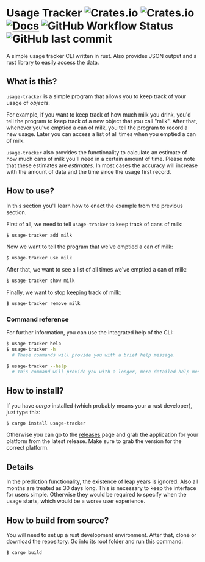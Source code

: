 # Usage Tracker ![Crates.io](https://img.shields.io/crates/v/usage-tracker) ![Crates.io](https://img.shields.io/crates/l/usage-tracker) [![Docs](https://img.shields.io/badge/Read%20the-docs-blue)](https://docs.rs/usage-tracker) ![GitHub Workflow Status](https://img.shields.io/github/workflow/status/TeFiLeDo/usage-tracker/Rust) ![GitHub last commit](https://img.shields.io/github/last-commit/TeFiLeDo/usage-tracker)
A simple usage tracker CLI written in rust. Also provides JSON output and a rust
library to easily access the data.

## What is this?
`usage-tracker` is a simple program that allows you to keep track of your usage
of _objects_.

For example, if you want to keep track of how much milk you drink, you'd tell
the program to keep track of a new object that you call "milk". After that,
whenever you've emptied a can of milk, you tell the program to record a new
usage. Later you can access a list of all times when you emptied a can of milk.

`usage-tracker` also provides the functionality to calculate an estimate of how
much cans of milk you'll need in a certain amount of time. Please note that
these estimates are _estimates_. In most cases the accuracy will increase with
the amount of data and the time since the usage first record.

## How to use?
In this section you'll learn how to enact the example from the previous section.

First of all, we need to tell `usage-tracker` to keep track of cans of milk:
```sh
$ usage-tracker add milk
```

Now we want to tell the program that we've emptied a can of milk:
```sh
$ usage-tracker use milk
```

After that, we want to see a list of all times we've emptied a can of milk:
```sh
$ usage-tracker show milk
```

Finally, we want to stop keeping track of milk:
```sh
$ usage-tracker remove milk
```

### Command reference
For further information, you can use the integrated help of the CLI:
```sh
$ usage-tracker help
$ usage-tracker -h
  # These commands will provide you with a brief help message.

$ usage-tracker --help
  # This command will provide you with a longer, more detailed help message.
```

## How to install?
If you have _cargo_ installed (which probably means your a rust developer), just
type this:
```sh
$ cargo install usage-tracker
```

Otherwise you can go to the [releases](https://github.com/TeFiLeDo/usage-tracker/releases)
page and grab the application for your platform from the latest release. Make
sure to grab the version for the correct platform.

## Details
In the prediction functionality, the existence of leap years is ignored. Also
all months are treated as 30 days long. This is necessary to keep the interface
for users simple. Otherwise they would be required to specify when the usage
starts, which would be a worse user experience.

## How to build from source?
You will need to set up a rust development environment. After that, clone or
download the repository. Go into its root folder and run this command:
```sh
$ cargo build
```

